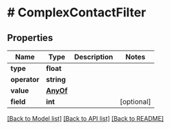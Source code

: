 # # ComplexContactFilter

## Properties

Name | Type | Description | Notes
------------ | ------------- | ------------- | -------------
**type** | **float** |  |
**operator** | **string** |  |
**value** | [**AnyOf**](AnyOf.md) |  |
**field** | **int** |  | [optional]

[[Back to Model list]](../../README.md#models) [[Back to API list]](../../README.md#endpoints) [[Back to README]](../../README.md)
